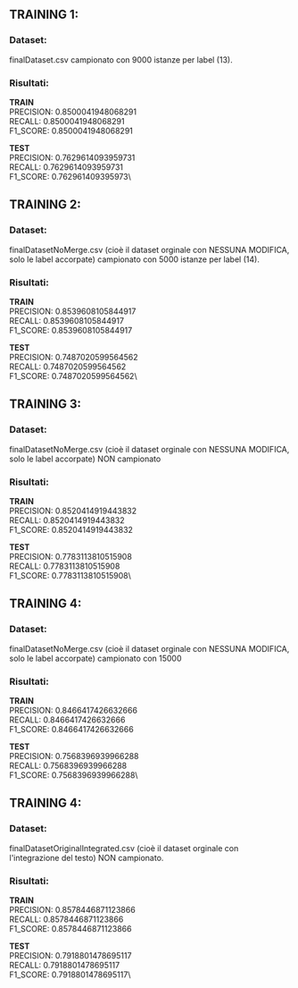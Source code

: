 ## TRAINING 1:
### Dataset:
finalDataset.csv campionato con 9000 istanze per label (13).

### Risultati:
**TRAIN** \
PRECISION: 0.8500041948068291 \
RECALL: 0.8500041948068291 \
F1_SCORE: 0.8500041948068291

**TEST** \
PRECISION: 0.7629614093959731\
RECALL: 0.7629614093959731\
F1_SCORE: 0.762961409395973\


## TRAINING 2:
### Dataset:
finalDatasetNoMerge.csv (cioè il dataset orginale con NESSUNA MODIFICA, solo le label accorpate) campionato con 5000 istanze per label (14).

### Risultati:
**TRAIN** \
PRECISION: 0.8539608105844917 \
RECALL: 0.8539608105844917 \
F1_SCORE: 0.8539608105844917

**TEST** \
PRECISION: 0.7487020599564562\
RECALL: 0.7487020599564562\
F1_SCORE: 0.7487020599564562\


## TRAINING 3:
### Dataset:
finalDatasetNoMerge.csv (cioè il dataset orginale con NESSUNA MODIFICA, solo le label accorpate) NON campionato

### Risultati:
**TRAIN** \
PRECISION: 0.8520414919443832 \
RECALL: 0.8520414919443832 \
F1_SCORE: 0.8520414919443832

**TEST** \
PRECISION: 0.7783113810515908\
RECALL: 0.7783113810515908\
F1_SCORE: 0.7783113810515908\


## TRAINING 4:
### Dataset:
finalDatasetNoMerge.csv (cioè il dataset orginale con NESSUNA MODIFICA, solo le label accorpate) campionato con 15000

### Risultati:
**TRAIN** \
PRECISION: 0.8466417426632666 \
RECALL: 0.8466417426632666 \
F1_SCORE: 0.8466417426632666

**TEST** \
PRECISION: 0.7568396939966288\
RECALL: 0.7568396939966288\
F1_SCORE: 0.7568396939966288\


## TRAINING 4:
### Dataset:
finalDatasetOriginalIntegrated.csv (cioè il dataset orginale con l'integrazione del testo) NON campionato.

### Risultati:
**TRAIN** \
PRECISION: 0.8578446871123866 \
RECALL: 0.8578446871123866 \
F1_SCORE: 0.8578446871123866

**TEST** \
PRECISION: 0.7918801478695117\
RECALL: 0.7918801478695117\
F1_SCORE: 0.7918801478695117\